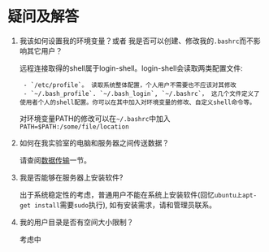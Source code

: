 # 疑问及解答

1. 我该如何设置我的环境变量？或者 我是否可以创建、修改我的`.bashrc`而不影响其它用户？  

     远程连接取得的shell属于login-shell。login-shell会读取两类配置文件:  
        
        - `/etc/profile`。 读取系统整体配置，个人用户不需要也不应该对其修改
        - `~/.bash_profile`. `~/.bash_login`, `~/.bashrc`， 这几个文件定义了使用者个人的shell配置。你可以在其中加入对环境变量的修改、自定义shell命令等。
        
    对环境变量PATH的修改可以在`~/.bashrc`中加入  
    `PATH=$PATH:/some/file/location`

2. 如何在我实验室的电脑和服务器之间传送数据？

    请查阅[数据传输](LinuxBasicCommands.md#数据传输)一节。  

3. 我是否能够在服务器上安装软件?  

    出于系统稳定性的考虑，普通用户不能在系统上安装软件(回忆`ubuntu上apt-get install`需要`sudo`执行), 如有安装需求，请和管理员联系。

4. 我的用户目录是否有空间大小限制？  

    考虑中
   






